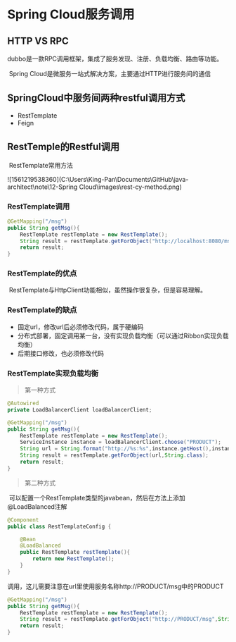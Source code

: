 # Spring Cloud服务调用



## HTTP VS RPC

​		dubbo是一款RPC调用框架，集成了服务发现、注册、负载均衡、路由等功能。

​		Spring Cloud是微服务一站式解决方案，主要通过HTTP进行服务间的通信





## SpringCloud中服务间两种restful调用方式

* RestTemplate
* Feign



## RestTemple的Restful调用



​		RestTemplate常用方法

![1561219538360](C:\Users\King-Pan\Documents\GitHub\java-architect\note\12-Spring Cloud\images\rest-cy-method.png)

### RestTemplate调用

```java
@GetMapping("/msg")
public String getMsg(){
    RestTemplate restTemplate = new RestTemplate();
    String result = restTemplate.getForObject("http://localhost:8080/msg",String.class);
    return result;
}
```



### RestTemplate的优点

​		RestTemplate与HttpClient功能相似，虽然操作很复杂，但是容易理解。

###  RestTemplate的缺点

* 固定url，修改url后必须修改代码，属于硬编码
* 分布式部署，固定调用某一台，没有实现负载均衡（可以通过Ribbon实现负载均衡）
* 后期接口修改，也必须修改代码

### RestTemplate实现负载均衡

> 第一种方式

```java
@Autowired
private LoadBalancerClient loadBalancerClient;

@GetMapping("/msg")
public String getMsg(){
    RestTemplate restTemplate = new RestTemplate();
    ServiceInstance instance = loadBalancerClient.choose("PRODUCT");
    String url = String.format("http://%s:%s",instance.getHost(),instance.getPort())+"/msg";
    String result = restTemplate.getForObject(url,String.class);
    return result;
}
```

> 第二种方式

​		可以配置一个RestTemplate类型的javabean，然后在方法上添加 @LoadBalanced注解

```java
@Component
public class RestTemplateConfig {

    @Bean
    @LoadBalanced
    public RestTemplate restTemplate(){
        return new RestTemplate();
    }
}
```



调用，这儿需要注意在url里使用服务名称http://PRODUCT/msg中的PRODUCT

```java
@GetMapping("/msg")
public String getMsg(){
    RestTemplate restTemplate = new RestTemplate();
    String result = restTemplate.getForObject("http://PRODUCT/msg",String.class);
    return result;
}
```

